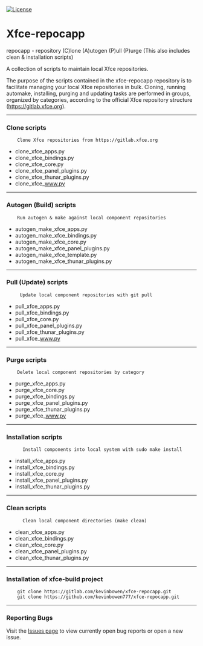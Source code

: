 [![License](https://img.shields.io/badge/License-GPL%20v2-blue.svg)](https://gitlab.com/kevinbowen/xfce-repocapp/-/blob/master/LICENSE)

# Xfce-repocapp

repocapp - repository (C)lone (A)utogen (P)ull (P)urge
              (This also includes clean & installation scripts)
              
A collection of scripts to maintain local Xfce repositories.

The purpose of the scripts contained in the xfce-repocapp repository is to 
facilitate managing your local Xfce repositories in bulk. 
Cloning, running automake, installing, purging and updating tasks are 
performed in groups, organized by categories, according to the official 
Xfce repository structure (https://gitlab.xfce.org).

----
### Clone scripts

        Clone Xfce repositories from https://gitlab.xfce.org

 - clone_xfce_apps.py
 - clone_xfce_bindings.py
 - clone_xfce_core.py 
 - clone_xfce_panel_plugins.py
 - clone_xfce_thunar_plugins.py
 - clone_xfce_www.py

----
### Autogen (Build) scripts

        Run autogen & make against local component repositories

 - autogen_make_xfce_apps.py
 - autogen_make_xfce_bindings.py
 - autogen_make_xfce_core.py
 - autogen_make_xfce_panel_plugins.py
 - autogen_make_xfce_template.py
 - autogen_make_xfce_thunar_plugins.py

----
### Pull (Update) scripts

         Update local component repositories with git pull 
        
 - pull_xfce_apps.py
 - pull_xfce_bindings.py
 - pull_xfce_core.py
 - pull_xfce_panel_plugins.py
 - pull_xfce_thunar_plugins.py
 - pull_xfce_www.py

----
### Purge scripts

        Delete local component repositories by category 

 - purge_xfce_apps.py
 - purge_xfce_core.py
 - purge_xfce_bindings.py
 - purge_xfce_panel_plugins.py
 - purge_xfce_thunar_plugins.py
 - purge_xfce_www.py

----

### Installation scripts

          Install components into local system with sudo make install

 - install_xfce_apps.py
 - install_xfce_bindings.py
 - install_xfce_core.py
 - install_xfce_panel_plugins.py
 - install_xfce_thunar_plugins.py

----

### Clean scripts

          Clean local component directories (make clean)

 - clean_xfce_apps.py
 - clean_xfce_bindings.py
 - clean_xfce_core.py
 - clean_xfce_panel_plugins.py
 - clean_xfce_thunar_plugins.py

----

### Installation of xfce-build project

        git clone https://gitlab.com/kevinbowen/xfce-repocapp.git
        git clone https://github.com/kevinbowen777/xfce-repocapp.git

----
### Reporting Bugs

   Visit the [Issues page](https://gitlab.com/kevinbowen/xfce-repocapp/-/issues) 
     to view currently open bug reports or open a new issue. 
